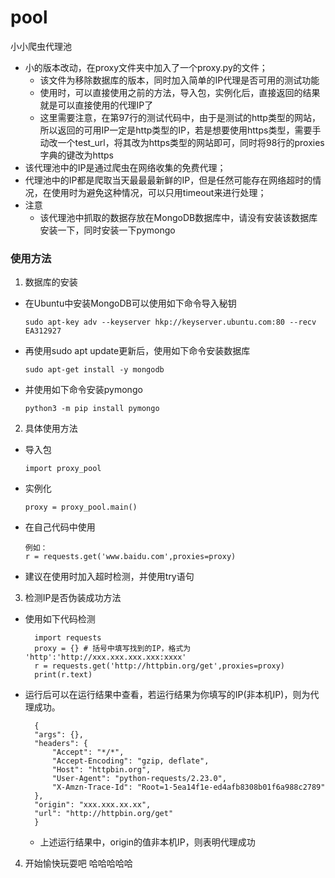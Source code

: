 # pool

 小小爬虫代理池
 - 小的版本改动，在proxy文件夹中加入了一个proxy.py的文件；
   - 该文件为移除数据库的版本，同时加入简单的IP代理是否可用的测试功能
   - 使用时，可以直接使用之前的方法，导入包，实例化后，直接返回的结果就是可以直接使用的代理IP了
   - 这里需要注意，在第97行的测试代码中，由于是测试的http类型的网站，所以返回的可用IP一定是http类型的IP，若是想要使用https类型，需要手动改一个test_url，将其改为https类型的网站即可，同时将98行的proxies字典的键改为https
 - 该代理池中的IP是通过爬虫在网络收集的免费代理；
 - 代理池中的IP都是爬取当天最最最新鲜的IP，但是任然可能存在网络超时的情况，在使用时为避免这种情况，可以只用timeout来进行处理；
 - 注意
   - 该代理池中抓取的数据存放在MongoDB数据库中，请没有安装该数据库安装一下，同时安装一下pymongo
  
  ### 使用方法

  1. 数据库的安装
  
- 在Ubuntu中安装MongoDB可以使用如下命令导入秘钥   
    ```
    sudo apt-key adv --keyserver hkp://keyserver.ubuntu.com:80 --recv EA312927
    ````
- 再使用sudo apt update更新后，使用如下命令安装数据库
  ```
  sudo apt-get install -y mongodb
  ```
- 并使用如下命令安装pymongo   
  ```
  python3 -m pip install pymongo
  ```
  
2. 具体使用方法

- 导入包
  ```
  import proxy_pool
  ```
- 实例化
  ```
  proxy = proxy_pool.main()
  ```
- 在自己代码中使用
  ```
  例如：
  r = requests.get('www.baidu.com',proxies=proxy)
  ```
- 建议在使用时加入超时检测，并使用try语句

3. 检测IP是否伪装成功方法
- 使用如下代码检测
  ```
    import requests
    proxy = {} # 括号中填写找到的IP，格式为 'http':'http://xxx.xxx.xxx.xxx:xxxx'
    r = requests.get('http://httpbin.org/get',proxies=proxy)
    print(r.text)
  ```
- 运行后可以在运行结果中查看，若运行结果为你填写的IP(非本机IP)，则为代理成功。
  ```
    {
    "args": {},
    "headers": {
        "Accept": "*/*",
        "Accept-Encoding": "gzip, deflate",
        "Host": "httpbin.org",
        "User-Agent": "python-requests/2.23.0",
        "X-Amzn-Trace-Id": "Root=1-5ea14f1e-ed4afb8308b01f6a988c2789"
    },
    "origin": "xxx.xxx.xx.xx",
    "url": "http://httpbin.org/get"
    }
  ```
  - 上述运行结果中，origin的值非本机IP，则表明代理成功
  
4. 开始愉快玩耍吧 哈哈哈哈哈
